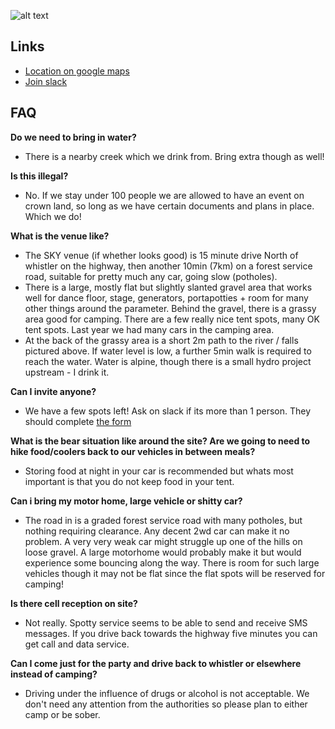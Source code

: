 ![alt text](/ff7s2s.png)

## Links
- [Location on google maps](https://goo.gl/maps/hfS2UqZr3TiXvGM28)
- [Join slack](https://bit.ly/3RyaPrf)

## FAQ

**Do we need to bring in water?**
- There is a nearby creek which we drink from. Bring extra though as well!

**Is this illegal?**
- No. If we stay under 100 people we are allowed to have an event on crown land, so long as we have certain documents and plans in place. Which we do! 

**What is the venue like?**
- The SKY venue (if whether looks good) is 15 minute drive North of whistler on the highway, then another 10min (7km) on a forest service road, suitable for pretty much any car, going slow (potholes).
- There is a large, mostly flat but slightly slanted gravel area that works well for dance floor, stage, generators, portapotties + room for many other things around the parameter. Behind the gravel, there is a grassy area good for camping. There are a few really nice tent spots, many OK tent spots. Last year we had many cars in the camping area.
- At the back of the grassy area is a short 2m path to the river / falls pictured above. If water level is low, a further 5min walk is required to reach the water. Water is alpine, though there is a small hydro project upstream - I drink it.

**Can I invite anyone?**
- We have a few spots left! Ask on slack if its more than 1 person. They should complete [the form](https://forms.gle/yAJraFUxsFuaFcQU8)

**What is the bear situation like around the site? Are we going to need to hike food/coolers back to our vehicles in between meals?**
- Storing food at night in your car is recommended but whats most important is that you do not keep food in your tent. 

**Can i bring my motor home, large vehicle or shitty car?**
- The road in is a graded forest service road with many potholes, but nothing requiring clearance. Any decent 2wd car can make it no problem. A very very weak car might struggle up one of the hills on loose gravel. A large motorhome would probably make it but would experience some bouncing along the way. There is room for such large vehicles though it may not be flat since the flat spots will be reserved for camping!

**Is there cell reception on site?**
- Not really. Spotty service seems to be able to send and receive SMS messages. If you drive back towards the highway five minutes you can get call and data service.

**Can I come just for the party and drive back to whistler or elsewhere instead of camping?**
- Driving under the influence of drugs or alcohol is not acceptable. We don't need any attention from the authorities so please plan to either camp or be sober.
